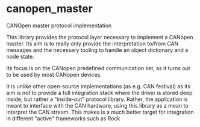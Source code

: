 canopen_master
=============
CANOpen master protocol implementation

This library provides the protocol layer necessary to implement a CANopen
master. Its aim is to really only provide the interpretation to/from CAN
messages and the necessary tooling to handle an object dictionary and a node
state.

Its focus is on the CANopen predefined communication set, as it turns out to be
used by most CANopen devices.

It is unlike other open-source implementations (as e.g. CAN festival) as its
aim is not to provide a full integration stack where the driver is stored deep
inside, but rather a "inside-out" protocol library. Rather, the application is
meant to interface with the CAN hardware, using this library as a mean to
interpret the CAN stream. This makes is a much better target for integration
in different "active" frameworks such as Rock
